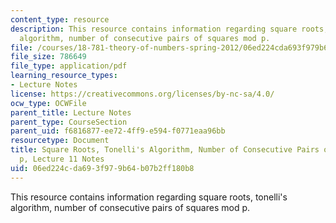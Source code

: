 ```yaml
---
content_type: resource
description: This resource contains information regarding square roots, tonelli's
  algorithm, number of consecutive pairs of squares mod p.
file: /courses/18-781-theory-of-numbers-spring-2012/06ed224cda693f979b64b07b2ff180b8_MIT18_781S12_lec11.pdf
file_size: 786649
file_type: application/pdf
learning_resource_types:
- Lecture Notes
license: https://creativecommons.org/licenses/by-nc-sa/4.0/
ocw_type: OCWFile
parent_title: Lecture Notes
parent_type: CourseSection
parent_uid: f6816877-ee72-4ff9-e594-f0771eaa96bb
resourcetype: Document
title: Square Roots, Tonelli's Algorithm, Number of Consecutive Pairs of Squares mod
  p, Lecture 11 Notes
uid: 06ed224c-da69-3f97-9b64-b07b2ff180b8
---
```

This resource contains information regarding square roots, tonelli's algorithm, number of consecutive pairs of squares mod p.